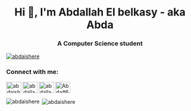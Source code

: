 <h1 align="center">Hi 👋, I'm Abdallah El belkasy - aka Abda</h1>
<h3 align="center">A Computer Science student</h3>

<p align="left"> <a href="https://twitter.com/abdaishere" target="blank"><img src="https://img.shields.io/twitter/follow/abdaishere?logo=twitter&style=for-the-badge" alt="abdaishere" /></a> </p>

<h3 align="left">Connect with me:</h3>
<p align="left">
<a href="https://twitter.com/abdaishere" target="blank"><img align="center" src="https://raw.githubusercontent.com/rahuldkjain/github-profile-readme-generator/master/src/images/icons/Social/twitter.svg" alt="abdaishere" height="30" width="40" /></a>
<a href="https://linkedin.com/in/abdallahelbelkasy" target="blank"><img align="center" src="https://raw.githubusercontent.com/rahuldkjain/github-profile-readme-generator/master/src/images/icons/Social/linked-in-alt.svg" alt="abdallahelbelkasy" height="30" width="40" /></a>
<a href="https://fb.com/abdallahe22" target="blank"><img align="center" src="https://raw.githubusercontent.com/rahuldkjain/github-profile-readme-generator/master/src/images/icons/Social/facebook.svg" alt="abdallahe22" height="30" width="40" /></a>
<a href="https://discord.gg/Abda#6422" target="blank"><img align="center" src="https://raw.githubusercontent.com/rahuldkjain/github-profile-readme-generator/master/src/images/icons/Social/discord.svg" alt="Abda#6422" height="30" width="40" /></a>
</p>

<p><img align="left" src="https://github-readme-stats.vercel.app/api/top-langs?username=abdaishere&show_icons=true&theme=dark&hide_border=true&locale=en&layout=compact" alt="abdaishere" /></p>

<p>&nbsp;<img align="center" src="https://github-readme-stats.vercel.app/api?username=abdaishere&show_icons=true&exclude_repo=Traino&theme=dark&hide_border=true&locale=en" alt="abdaishere" /></p>

<!--START_SECTION:activity-->